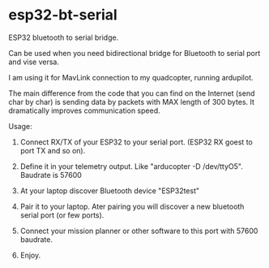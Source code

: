# esp32-bt-serial
ESP32 bluetooth to serial bridge.

Can be used when you need bidirectional bridge for Bluetooth to serial port and vise versa.

I am using it for MavLink connection to my quadcopter, running ardupilot.

The main difference from the code that you can find on the Internet (send char by char) is sending data by packets with MAX length of 300 bytes. It dramatically improves communication speed.

Usage:

1. Connect RX/TX of your ESP32 to your serial port. (ESP32 RX goest to port TX and so on). 

2. Define it in your telemetry output. Like "arducopter -D /dev/ttyO5". Baudrate is 57600

3. At your laptop discover Bluetooth device "ESP32test"

4. Pair it to your laptop. Ater pairing you will discover a new bluetooth serial port (or few ports). 

5. Connect your mission planner or other software to this port with 57600 baudrate.

6. Enjoy.
